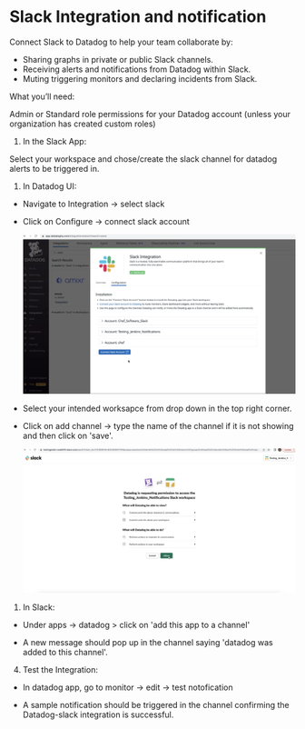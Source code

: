# Slack Integration and notification
Connect Slack to Datadog to help your team collaborate by:

* Sharing graphs in private or public Slack channels.
* Receiving alerts and notifications from Datadog within Slack.
* Muting triggering monitors and declaring incidents from Slack.

What you’ll need:

  Admin or Standard role permissions for your Datadog account (unless your organization has created custom roles)


1. In the Slack App: 

Select your workspace and chose/create the slack channel for datadog alerts to be triggered in.

1. In Datadog UI:

* Navigate to Integration -> select slack

* Click on Configure -> connect slack account

   ![Connecting slack channel](images/Slack_integration.png)

* Select your intended worksapce from drop down in the top right corner.

* Click on add channel -> type the name of the channel if it is not showing and then click on 'save'.

   ![Selecting slack workspace](images/Slack_workspace.png)


1. In Slack:

* Under apps -> datadog > click on 'add this app to a channel'

* A new message should pop up in the channel saying 'datadog was added to this channel'.


4. Test the Integration:

* In datadog app, go to monitor -> edit -> test notofication

* A sample notification should be triggered in the channel confirming the Datadog-slack integration is successful.
